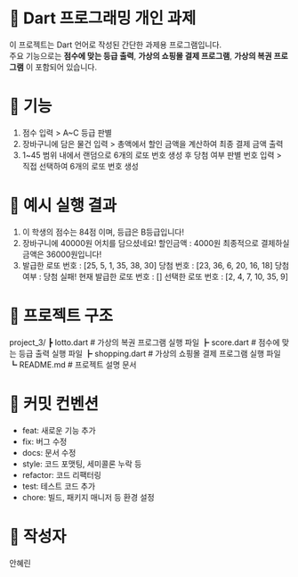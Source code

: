 

# 🎯 Dart 프로그래밍 개인 과제

이 프로젝트는 Dart 언어로 작성된 간단한 과제용 프로그램입니다.  
주요 기능으로는 **점수에 맞는 등급 출력**, **가상의 쇼핑몰 결제 프로그램**, **가상의 복권 프로그램** 이 포함되어 있습니다.


# 📌 기능

1. 점수 입력 > A~C 등급 판별
2. 장바구니에 담은 물건 입력 > 총액에서 할인 금액을 계산하여 최종 결제 금액 출력
3. 1~45 범위 내에서 랜덤으로 6개의 로또 번호 생성 후 당첨 여부 판별
   번호 입력 > 직접 선택하여 6개의 로또 번호 생성


# 📖 예시 실행 결과

1. 이 학생의 점수는 84점 이며, 등급은 B등급입니다!
2. 장바구니에 40000원 어치를 담으셨네요!
   할인금액 : 4000원
   최종적으로 결제하실 금액은 36000원입니다!
3. 발급한 로또 번호 : [25, 5, 1, 35, 38, 30]
   당첨 번호 : [23, 36, 6, 20, 16, 18]
   당첨 여부 : 당첨 실패!
   현재 발급한 로또 번호 : []
   선택한 로또 번호 : [2, 4, 7, 10, 35, 9]



# 📂 프로젝트 구조

project_3/
    ┣ lotto.dart        # 가상의 복권 프로그램 실행 파일
    ┣ score.dart        # 점수에 맞는 등급 출력 실행 파일
    ┣ shopping.dart     # 가상의 쇼핑몰 결제 프로그램 실행 파일
    ┗ README.md         # 프로젝트 설명 문서


# 📝 커밋 컨벤션

- feat: 새로운 기능 추가
- fix: 버그 수정
- docs: 문서 수정
- style: 코드 포맷팅, 세미콜론 누락 등
- refactor: 코드 리팩터링
- test: 테스트 코드 추가
- chore: 빌드, 패키지 매니저 등 환경 설정


# 👤 작성자

안혜린